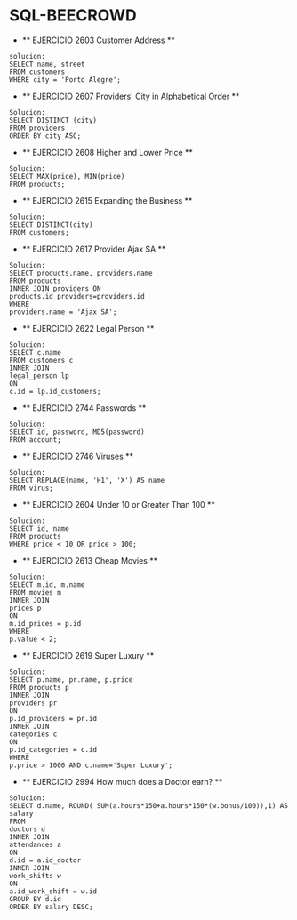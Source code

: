 # SQL-BEECROWD
- ** EJERCICIO 2603 Customer Address **
```
solucion:
SELECT name, street
FROM customers
WHERE city = 'Porto Alegre';
```
- ** EJERCICIO 2607 Providers' City in Alphabetical Order **
```
Solucion:
SELECT DISTINCT (city)
FROM providers
ORDER BY city ASC;
```
- ** EJERCICIO 2608 Higher and Lower Price **
```
Solucion:
SELECT MAX(price), MIN(price)
FROM products;
```
- ** EJERCICIO 2615 Expanding the Business **
```
Solucion:
SELECT DISTINCT(city)
FROM customers;
```
- ** EJERCICIO 2617 Provider Ajax SA **
```
Solucion:
SELECT products.name, providers.name
FROM products
INNER JOIN providers ON
products.id_providers=providers.id
WHERE 
providers.name = 'Ajax SA';
```
- ** EJERCICIO 2622 Legal Person **
```
Solucion:
SELECT c.name
FROM customers c
INNER JOIN
legal_person lp
ON
c.id = lp.id_customers;
```
- ** EJERCICIO 2744 Passwords **
```
Solucion:
SELECT id, password, MD5(password)
FROM account;
```
- ** EJERCICIO 2746 Viruses **
```
Solucion:
SELECT REPLACE(name, 'H1', 'X') AS name
FROM virus;
```
- ** EJERCICIO 2604 Under 10 or Greater Than 100 **
```
Solucion:
SELECT id, name
FROM products
WHERE price < 10 OR price > 100;
```
- ** EJERCICIO 2613 Cheap Movies **
```
Solucion:
SELECT m.id, m.name
FROM movies m
INNER JOIN
prices p
ON
m.id_prices = p.id
WHERE
p.value < 2;
```
- ** EJERCICIO 2619 Super Luxury **
```
Solucion:
SELECT p.name, pr.name, p.price
FROM products p
INNER JOIN
providers pr
ON
p.id_providers = pr.id
INNER JOIN 
categories c
ON
p.id_categories = c.id
WHERE
p.price > 1000 AND c.name='Super Luxury';
```
- ** EJERCICIO 2994 How much does a Doctor earn? **
```
Solucion:
SELECT d.name, ROUND( SUM(a.hours*150+a.hours*150*(w.bonus/100)),1) AS salary
FROM 
doctors d
INNER JOIN 
attendances a
ON 
d.id = a.id_doctor
INNER JOIN 
work_shifts w
ON
a.id_work_shift = w.id
GROUP BY d.id
ORDER BY salary DESC;
```


